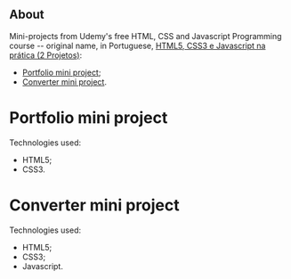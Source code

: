 ## About
Mini-projects from Udemy's free HTML, CSS and Javascript Programming course -- original name, in Portuguese, [HTML5, CSS3 e Javascript na prática (2 Projetos)](https://www.udemy.com/course/html5-css3-e-javascript-na-pratica-3-projetos/):
* [Portfolio mini project](portfolio-mini-projeto);
* [Converter mini project](converter-mini-projeto).

# Portfolio mini project
Technologies used:
* HTML5;
* CSS3.

# Converter mini project
Technologies used:
* HTML5;
* CSS3;
* Javascript.